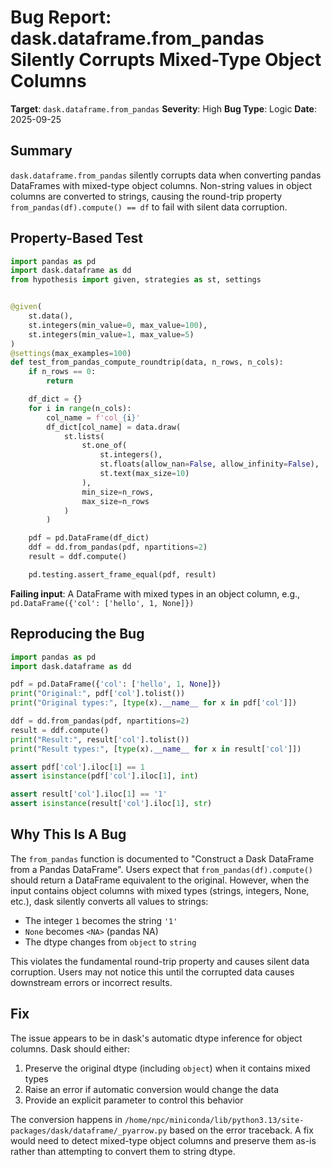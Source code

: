 # Bug Report: dask.dataframe.from_pandas Silently Corrupts Mixed-Type Object Columns

**Target**: `dask.dataframe.from_pandas`
**Severity**: High
**Bug Type**: Logic
**Date**: 2025-09-25

## Summary

`dask.dataframe.from_pandas` silently corrupts data when converting pandas DataFrames with mixed-type object columns. Non-string values in object columns are converted to strings, causing the round-trip property `from_pandas(df).compute() == df` to fail with silent data corruption.

## Property-Based Test

```python
import pandas as pd
import dask.dataframe as dd
from hypothesis import given, strategies as st, settings


@given(
    st.data(),
    st.integers(min_value=0, max_value=100),
    st.integers(min_value=1, max_value=5)
)
@settings(max_examples=100)
def test_from_pandas_compute_roundtrip(data, n_rows, n_cols):
    if n_rows == 0:
        return

    df_dict = {}
    for i in range(n_cols):
        col_name = f'col_{i}'
        df_dict[col_name] = data.draw(
            st.lists(
                st.one_of(
                    st.integers(),
                    st.floats(allow_nan=False, allow_infinity=False),
                    st.text(max_size=10)
                ),
                min_size=n_rows,
                max_size=n_rows
            )
        )

    pdf = pd.DataFrame(df_dict)
    ddf = dd.from_pandas(pdf, npartitions=2)
    result = ddf.compute()

    pd.testing.assert_frame_equal(pdf, result)
```

**Failing input**: A DataFrame with mixed types in an object column, e.g., `pd.DataFrame({'col': ['hello', 1, None]})`

## Reproducing the Bug

```python
import pandas as pd
import dask.dataframe as dd

pdf = pd.DataFrame({'col': ['hello', 1, None]})
print("Original:", pdf['col'].tolist())
print("Original types:", [type(x).__name__ for x in pdf['col']])

ddf = dd.from_pandas(pdf, npartitions=2)
result = ddf.compute()
print("Result:", result['col'].tolist())
print("Result types:", [type(x).__name__ for x in result['col']])

assert pdf['col'].iloc[1] == 1
assert isinstance(pdf['col'].iloc[1], int)

assert result['col'].iloc[1] == '1'
assert isinstance(result['col'].iloc[1], str)
```

## Why This Is A Bug

The `from_pandas` function is documented to "Construct a Dask DataFrame from a Pandas DataFrame". Users expect that `from_pandas(df).compute()` should return a DataFrame equivalent to the original. However, when the input contains object columns with mixed types (strings, integers, None, etc.), dask silently converts all values to strings:

- The integer `1` becomes the string `'1'`
- `None` becomes `<NA>` (pandas NA)
- The dtype changes from `object` to `string`

This violates the fundamental round-trip property and causes silent data corruption. Users may not notice this until the corrupted data causes downstream errors or incorrect results.

## Fix

The issue appears to be in dask's automatic dtype inference for object columns. Dask should either:

1. Preserve the original dtype (including `object`) when it contains mixed types
2. Raise an error if automatic conversion would change the data
3. Provide an explicit parameter to control this behavior

The conversion happens in `/home/npc/miniconda/lib/python3.13/site-packages/dask/dataframe/_pyarrow.py` based on the error traceback. A fix would need to detect mixed-type object columns and preserve them as-is rather than attempting to convert them to string dtype.
